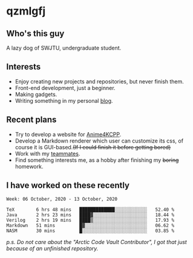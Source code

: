 # qzmlgfj

## Who's this guy

A lazy dog of SWJTU, undergraduate student.

## Interests

* Enjoy creating new projects and repositories, but never finish them.
* Front-end development, just a beginner.
* Making gadgets.
* Writing something in my personal [blog](https://qzmlgfj.ml/blog).

## Recent plans

* Try to develop a website for [Anime4KCPP](https://github.com/TianZerL/Anime4KCPP).
* Develop a Markdown renderer which user can customize its css, of course it is GUI-based.~~(If I could finish  it before getting bored)~~
* Work with my [teammates](https://github.com/SWJTU-Lazy-Dogs).
* Find something interests me, as a hobby after finishing my ~~boring~~ homework.

## I have worked on these recently

<!--START_SECTION:waka-->
```text
Week: 06 October, 2020 - 13 October, 2020

TeX        6 hrs 48 mins   █████████████░░░░░░░░░░░░   52.40 % 
Java       2 hrs 23 mins   ████▓░░░░░░░░░░░░░░░░░░░░   18.44 % 
Verilog    2 hrs 19 mins   ████▒░░░░░░░░░░░░░░░░░░░░   17.93 % 
Markdown   51 mins         █▓░░░░░░░░░░░░░░░░░░░░░░░   06.62 % 
NASM       30 mins         █░░░░░░░░░░░░░░░░░░░░░░░░   03.85 % 
```
<!--END_SECTION:waka-->

*p.s.  Do not care about the "Arctic Code Vault Contributor", I got that just because of an unfinished repository.*

<!--
**qzmlgfj/qzmlgfj** is a ✨ _special_ ✨ repository because its `README.md` (this file) appears on your GitHub profile.

Here are some ideas to get you started:

- 🔭 I’m currently working on ...
- 🌱 I’m currently learning ...
- 👯 I’m looking to collaborate on ...
- 🤔 I’m looking for help with ...
- 💬 Ask me about ...
- 📫 How to reach me: ...
- 😄 Pronouns: ...
- ⚡ Fun fact: ...
-->
